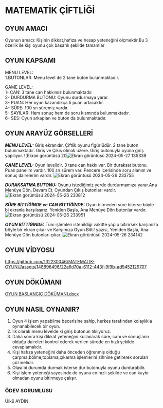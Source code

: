  # MATEMATİK ÇİFTLİĞİ
## OYUN AMACI
Oyunun amacı: Kişinin dikkat,hafıza ve hesap yeteneğini ölçmektir.Bu 3 özellik ile kişi oyunu çok başarılı şekilde tamamlar
## OYUN KAPSAMI
MENU LEVEL: <BR>
1.BUTONLAR: Menu level de 2 tane buton bulunmaktadır. <br>

GAME LEVEL:<br>
1- CAN: 3 tane can hakkımız bulunmaktadır.<br>
2- DURDURMA BUTONU: Oyunu durdurmaya yarar.<br>
3- PUAN: Her oyun kazandıkça 5 puan artacaktır.<br>
4- SÜRE: 100 sn süremiz vardır.<br>
5- SAYILAR: Hem sonuç hem de soru kısmında bulunmaktadır.<br>
6- SES: Oyun arkaplan ve buton da bulunmaktadır.<br>
## OYUN ARAYÜZ GÖRSELLERİ 

***MENU LEVEL:*** Giriş ekranıdır. Çiftlik oyunu figürlüdür. 2 tane buton bulunmaktadır. Giriş ve Çıkış olmak üzere. Giriş butonuyla oyuna giriş yapılıyor.
![Ekran görüntüsü 20![Ekran görüntüsü 2024-05-27 135339](https://github.com/132230046/MATEMATIK-OYUNU/assets/148896496/4d8ebe96-35fd-405b-bab9-f655d1532d21) <br>

***GAME LEVEL:*** Oyun levelidir. 3 tane can hakkı var. Bir duraksat butonu. Puan panelim vardır. 100 sn sürem var. Pencere içerisinde soru alanım ve sonuç dairelerim vardır.
![Ekran görüntüsü 2024-05-26 233755](https://github.com/132230046/MATEMATIK-OYUNU/assets/148896496/d103b28f-aaca-4645-a541-1065721cdcfb)

***DURAKSATMA BUTONU:*** Oyunu istediğimiz yerde durdurmamıza yarar.Ana Menüye Dön, Devam Et, Oyundan Çıkış butonları vardır.
![Ekran görüntüsü 2024-05-26 233812](https://github.com/132230046/MATEMATIK-OYUNU/assets/148896496/e046549c-dbe1-4a83-8dbc-60a6dc67eea9)

***SÜRE BİTTİĞİNDE ve CAN BİTTİĞİNDE:*** Oyun bitmeden süre biterse böyle bi ekranla karşılaşırız. Yeniden Başla, Ana Menüye Dön butonlar vardır.
![Ekran görüntüsü 2024-05-26 233951](https://github.com/132230046/MATEMATIK-OYUNU/assets/148896496/83b96ed5-7df7-4ba4-b7a4-5c0d112c0518)

***OYUN BİTTİĞİNDE:*** Tüm işlemleri istenildiği vakitte yapıp bitirirsek karşımıza böyle bir ekran çıkar ve Karşımıza Oyun Bitti! yazısı, Yeniden Başla, Ana Menüye Dön butonları çıkar.
![Ekran görüntüsü 2024-05-26 234142](https://github.com/132230046/MATEMATIK-OYUNU/assets/148896496/4710038c-69b1-41fc-b808-40e389363af0)

## OYUN VİDYOSU
https://github.com/132230046/MATEMATIK-OYUNU/assets/148896496/22a6d70a-6112-443f-9f9b-ad9452129707
## OYUN DÖKÜMANI
[OYUN BAŞLANGIÇ DÖKÜMANI.docx](https://github.com/132230046/MATEMATIK-OYUNU/files/15449212/OYUN.BASLANGIC.DOKUMANI.docx)
## OYUN NASIL OYNANIR?
1. Oyun 4 işlem yapabilme becerisine sahip, herkes tarafından kolaylıkla oynanabilecek bir oyun.
2. İlk olarak menu levelde ki giriş butonun tıklıyoruz.
3. Daha sonra kişi dikkat yeteneğini kullanarak süre, canı ve sonuçların olduğu daireleri kontrol ederek verilen sürede en hızlı şekilde cevaplamalıdır.
4. Kişi hafıza yeteneğini daha önceden öğrenmiş olduğu çarpma,bölme,toplama,çıkarma işlemlerini zihnine getirerek soruları çözmelidir.
5. Olası bi durumda durmak isterse dur butonuyla oyunu durdurabilir.
6. Kişi işlem yeteneği sayesinde de oyunu en hızlı şekilde ve can kaybı olmadan oyunu bitirmeye çalışır.
 ### ÖDEV SORUMLUSU
   Ülkü AYDIN
   
